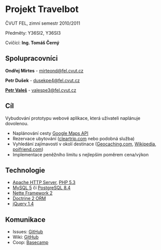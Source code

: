 Projekt Travelbot
===============

ČVUT FEL, zimní semestr 2010/2011

Předměty: Y36SI2, Y36SI3

Cvičící: **Ing. Tomáš Černý**

Spolupracovníci
---------------

**Ondřej Mirtes** - mirteond@fel.cvut.cz

**Petr Dušek** - dusekpe4@fel.cvut.cz

**[Petr Valeš](http://github.com/valespe3)** - valespe3@fel.cvut.cz


Cíl
---------------

Vybudování prototypu webové aplikace, která uživateli naplánuje dovolenou.

- Naplánování cesty [Google Maps API](http://code.google.com/intl/cs/apis/maps/index.html)
- Rezervace ubytování ([cleartrip.com](http://www.cleartrip.com/) nebo podobná služba)
- Vyhledání zajímavostí v okolí destinace ([Geocaching.com](http://www.geocaching.com/), [Wikipedia](http://en.wikipedia.org/), [poifriend.com](http://www.poifriend.com/))
- Implementace peněžního limitu s nejlepším poměrem cena/výkon

Technologie
---------------

- [Apache HTTP Server](http://httpd.apache.org/), [PHP 5.3](http://www.php.net/)
- [MySQL 5](http://www.mysql.com/) či [PostgreSQL 8.4](http://www.postgresql.org/)
- [Nette Framework 2](http://nette.org/)
- [Doctrine 2 ORM](http://www.doctrine-project.org/)
- [jQuery 1.4](http://jquery.com/)

Komunikace
---------------

- Issues: [GitHub](http://github.com/travelbot/travelbot/issues)
- Wiki: [GitHub](http://github.com/travelbot/travelbot/wiki)
- Coop: [Basecamp](https://travelbot.basecamphq.com/login)